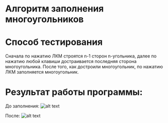 # Алгоритм заполнения многоугольников
# Способ тестирования
Сначала по нажатию ЛКМ строятся n-1 сторон n-угольника, далее по нажатию любой клавиши достраивается последняя сторона многоугольника.
После того, как достроили многоугольник, по нажатию ЛКМ заполняется многоугольник.
# Результат работы программы:
До заполнения:
![alt text](https://github.com/levon-avackimyanc/CG-HW-5/blob/wp/lab/before.png)

После:
![alt text](https://github.com/levon-avackimyanc/CG-HW-5/blob/wp/lab/after.png)
